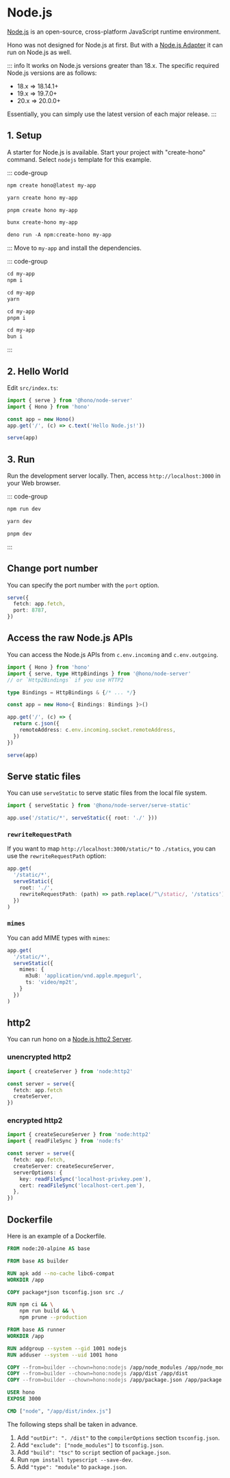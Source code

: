 # Node.js

[Node.js](https://nodejs.org/) is an open-source, cross-platform JavaScript runtime environment.

Hono was not designed for Node.js at first. But with a [Node.js Adapter](https://github.com/honojs/node-server) it can run on Node.js as well.

::: info
It works on Node.js versions greater than 18.x. The specific required Node.js versions are as follows:

- 18.x => 18.14.1+
- 19.x => 19.7.0+
- 20.x => 20.0.0+

Essentially, you can simply use the latest version of each major release.
:::

## 1. Setup

A starter for Node.js is available.
Start your project with "create-hono" command.
Select `nodejs` template for this example.

::: code-group

```txt [npm]
npm create hono@latest my-app
```

```txt [yarn]
yarn create hono my-app
```

```txt [pnpm]
pnpm create hono my-app
```

```txt [bun]
bunx create-hono my-app
```

```txt [deno]
deno run -A npm:create-hono my-app
```

:::
Move to `my-app` and install the dependencies.

::: code-group

```txt [npm]
cd my-app
npm i
```

```txt [yarn]
cd my-app
yarn
```

```txt [pnpm]
cd my-app
pnpm i
```

```txt [bun]
cd my-app
bun i
```

:::

## 2. Hello World

Edit `src/index.ts`:

```ts
import { serve } from '@hono/node-server'
import { Hono } from 'hono'

const app = new Hono()
app.get('/', (c) => c.text('Hello Node.js!'))

serve(app)
```

## 3. Run

Run the development server locally. Then, access `http://localhost:3000` in your Web browser.

::: code-group

```txt [npm]
npm run dev
```

```txt [yarn]
yarn dev
```

```txt [pnpm]
pnpm dev
```

:::

## Change port number

You can specify the port number with the `port` option.

```ts
serve({
  fetch: app.fetch,
  port: 8787,
})
```

## Access the raw Node.js APIs

You can access the Node.js APIs from `c.env.incoming` and `c.env.outgoing`.

```ts
import { Hono } from 'hono'
import { serve, type HttpBindings } from '@hono/node-server'
// or `Http2Bindings` if you use HTTP2

type Bindings = HttpBindings & {/* ... */}

const app = new Hono<{ Bindings: Bindings }>()

app.get('/', (c) => {
  return c.json({
    remoteAddress: c.env.incoming.socket.remoteAddress,
  })
})

serve(app)
```

## Serve static files

You can use `serveStatic` to serve static files from the local file system.

```ts
import { serveStatic } from '@hono/node-server/serve-static'

app.use('/static/*', serveStatic({ root: './' }))
```

### `rewriteRequestPath`

If you want to map `http://localhost:3000/static/*` to `./statics`, you can use the `rewriteRequestPath` option:

```ts
app.get(
  '/static/*',
  serveStatic({
    root: './',
    rewriteRequestPath: (path) => path.replace(/^\/static/, '/statics'),
  })
)
```

### `mimes`

You can add MIME types with `mimes`:

```ts
app.get(
  '/static/*',
  serveStatic({
    mimes: {
      m3u8: 'application/vnd.apple.mpegurl',
      ts: 'video/mp2t',
    }
  })
)
```

## http2

You can run hono on a [Node.js http2 Server](https://nodejs.org/api/http2.html).

### unencrypted http2

```ts
import { createServer } from 'node:http2'

const server = serve({
  fetch: app.fetch
  createServer,
})
```

### encrypted http2

```ts
import { createSecureServer } from 'node:http2'
import { readFileSync } from 'node:fs'

const server = serve({
  fetch: app.fetch,
  createServer: createSecureServer,
  serverOptions: {
    key: readFileSync('localhost-privkey.pem'),
    cert: readFileSync('localhost-cert.pem'),
  },
})
```

## Dockerfile
Here is an example of a Dockerfile.

```Dockerfile
FROM node:20-alpine AS base

FROM base AS builder

RUN apk add --no-cache libc6-compat
WORKDIR /app

COPY package*json tsconfig.json src ./

RUN npm ci && \
    npm run build && \
    npm prune --production

FROM base AS runner
WORKDIR /app

RUN addgroup --system --gid 1001 nodejs
RUN adduser --system --uid 1001 hono

COPY --from=builder --chown=hono:nodejs /app/node_modules /app/node_modules
COPY --from=builder --chown=hono:nodejs /app/dist /app/dist
COPY --from=builder --chown=hono:nodejs /app/package.json /app/package.json

USER hono
EXPOSE 3000

CMD ["node", "/app/dist/index.js"]
```

The following steps shall be taken in advance.

1. Add `"outDir": ". /dist"` to the `compilerOptions` section `tsconfig.json`.
2. Add `"exclude": ["node_modules"]` to `tsconfig.json`.
3. Add `"build": "tsc"` to `script` section of `package.json`.
4. Run `npm install typescript --save-dev`.
5. Add `"type": "module"` to `package.json`.
